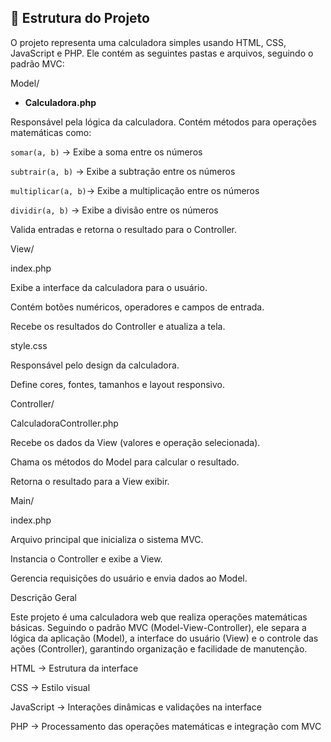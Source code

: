 ## 📁 Estrutura do Projeto

O projeto representa uma calculadora simples usando HTML, CSS, JavaScript e PHP. Ele contém as seguintes pastas e arquivos, seguindo o padrão MVC:

Model/

- **Calculadora.php**

Responsável pela lógica da calculadora. Contém métodos para operações matemáticas como:

`somar(a, b)` → Exibe a soma entre os números

`subtrair(a, b)` → Exibe a subtração entre os números

`multiplicar(a, b)`→ Exibe a multiplicação entre os números

`dividir(a, b)` → Exibe a divisão entre os números

Valida entradas e retorna o resultado para o Controller.

View/

index.php

Exibe a interface da calculadora para o usuário.

Contém botões numéricos, operadores e campos de entrada.

Recebe os resultados do Controller e atualiza a tela.

style.css

Responsável pelo design da calculadora.

Define cores, fontes, tamanhos e layout responsivo.

Controller/

CalculadoraController.php

Recebe os dados da View (valores e operação selecionada).

Chama os métodos do Model para calcular o resultado.

Retorna o resultado para a View exibir.

Main/

index.php

Arquivo principal que inicializa o sistema MVC.

Instancia o Controller e exibe a View.

Gerencia requisições do usuário e envia dados ao Model.

Descrição Geral

Este projeto é uma calculadora web que realiza operações matemáticas básicas.
Seguindo o padrão MVC (Model-View-Controller), ele separa a lógica da aplicação (Model), a interface do usuário (View) e o controle das ações (Controller), garantindo organização e facilidade de manutenção.

HTML → Estrutura da interface

CSS → Estilo visual

JavaScript → Interações dinâmicas e validações na interface

PHP → Processamento das operações matemáticas e integração com MVC
